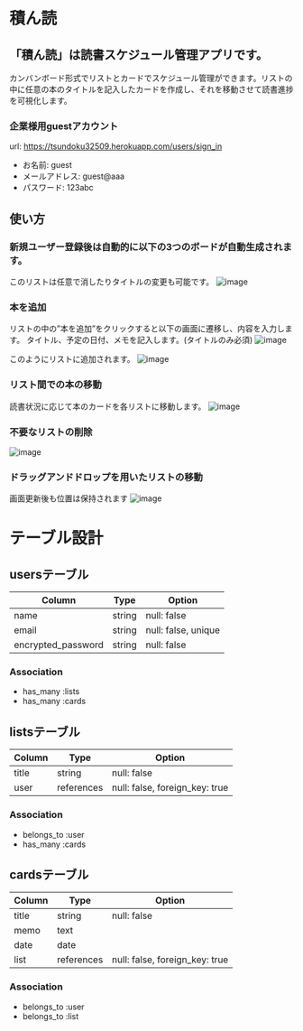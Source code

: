 # 積ん読

## 「積ん読」は読書スケジュール管理アプリです。
カンバンボード形式でリストとカードでスケジュール管理ができます。リストの中に任意の本のタイトルを記入したカードを作成し、それを移動させて読書進捗を可視化します。
### 企業様用guestアカウント
url: https://tsundoku32509.herokuapp.com/users/sign_in
- お名前: guest
- メールアドレス: guest@aaa
- パスワード: 123abc

## 使い方
### 新規ユーザー登録後は自動的に以下の3つのボードが自動生成されます。
このリストは任意で消したりタイトルの変更も可能です。
![image](https://user-images.githubusercontent.com/74945462/104792374-8379fc80-57e1-11eb-8387-ffbbd11c08f4.png)

### 本を追加
リストの中の”本を追加”をクリックすると以下の画面に遷移し、内容を入力します。
タイトル、予定の日付、メモを記入します。(タイトルのみ必須)
![image](https://user-images.githubusercontent.com/74945462/104792768-f59f1100-57e2-11eb-9202-a22c144441fa.png)

このようにリストに追加されます。
![image](https://user-images.githubusercontent.com/74945462/104793122-7d394f80-57e4-11eb-9860-f97f52acfc4c.png)

### リスト間での本の移動
読書状況に応じて本のカードを各リストに移動します。
![image](https://gyazo.com/740a7c5e4c245ae3c2d5c5f1249be9d4/raw)

### 不要なリストの削除
![image](https://gyazo.com/38f0a555fe763e5d9773b20db23feeb6/raw)

### ドラッグアンドドロップを用いたリストの移動
画面更新後も位置は保持されます
![image](https://gyazo.com/719cf5c7ba1c0c5e57648ebb8c6b20a9/raw)



# テーブル設計

## usersテーブル
| Column             | Type     | Option              |
| ------------------ | -------- | ------------------- |
| name               | string   | null: false         |
| email              | string   | null: false, unique |
| encrypted_password | string   | null: false         |

### Association
- has_many :lists
- has_many :cards

## listsテーブル
| Column           | Type       | Option                         |
| ---------------- | ---------- | ------------------------------ |
| title            | string     | null: false                    |
| user             | references | null: false, foreign_key: true |

### Association
- belongs_to :user
- has_many :cards

## cardsテーブル
| Column           | Type       | Option                         |
| ---------------- | ---------- | ------------------------------ |
| title            | string     | null: false                    |
| memo             | text       |                                |
| date             | date       |                                |
| list             | references | null: false, foreign_key: true |

### Association
- belongs_to :user
- belongs_to :list
